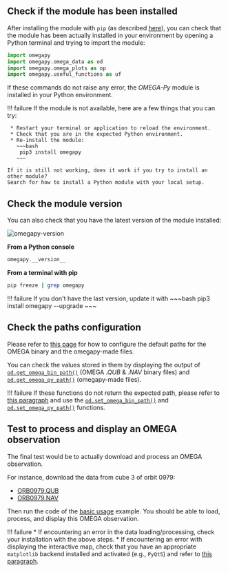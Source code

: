 ## Check if the module has been installed

After installing the module with `pip` (as described [here](../installation)), you can check that the module has been actually
installed in your environment by opening a Python terminal and trying to import the module:

~~~python
import omegapy
import omegapy.omega_data as od
import omegapy.omega_plots as op
import omegapy.useful_functions as uf
~~~

If these commands do not raise any error, the *OMEGA-Py* module is installed in your Python environment.

!!! failure
    If the module is not available, here are a few things that you can try:

     * Restart your terminal or application to reload the environment.
     * Check that you are in the expected Python environment.
     * Re-install the module:
       ~~~bash
        pip3 install omegapy
       ~~~

    If it is still not working, does it work if you try to install an other module?
    Search for how to install a Python module with your local setup.


## Check the module version

You can also check that you have the latest version of the module installed:

![omegapy-version](https://img.shields.io/badge/dynamic/json?url=https%3A%2F%2Fraw.githubusercontent.com%2FAStcherbinine%2Fomegapy%2Fmaster%2Fomegapy%2Fpackage.json&query=%24.version&prefix=v&logoColor=white&label=omegapy&labelColor=grey&color=blue&link=https%3A%2F%2Fpypi.org%2Fproject%2Fomegapy%2F)

**From a Python console**
~~~python
omegapy.__version__
~~~

**From a terminal with pip**
~~~bash
pip freeze | grep omegapy
~~~

!!! failure
    If you don't have the last version, update it with
    ~~~bash
    pip3 install omegapy --upgrade
    ~~~


## Check the paths configuration

Please refer to [this page](../configuration) for how to configure the default paths for the OMEGA binary and the 
omegapy-made files.

You can check the values stored in them by displaying the output of
[`od.get_omega_bin_path()`](../reference/omega_data/#omega_data.get_omega_bin_path)
(OMEGA *.QUB* & *.NAV* binary files) and
[`od.get_omega_py_path()`](../reference/omega_data/#omega_data.get_omega_py_path)
(omegapy-made files).

!!! failure
    If these functions do not return the expected path, please refer to
    [this paragraph](../configuration/#windows-or-if-you-have-troubles-using-the-environment-variables)
    and use the 
    [`od.set_omega_bin_path()`](../reference/omega_data/#omega_data.set_omega_bin_path)
    and
    [`od.set_omega_py_path()`](../reference/omega_data/#omega_data.set_omega_py_path)
    functions.


## Test to process and display an OMEGA observation

The final test would be to actually download and process an OMEGA observation.

For instance, download the data from cube 3 of orbit 0979:

 * [ORB0979.QUB](https://archives.esac.esa.int/psa/ftp/MARS-EXPRESS/OMEGA/MEX-M-OMEGA-2-EDR-FLIGHT-V1.0/DATA/ORB09/ORB0979_3.QUB)
 * [ORB0979.NAV](https://archives.esac.esa.int/psa/ftp/MARS-EXPRESS/OMEGA/MEX-M-OMEGA-2-EDR-FLIGHT-V1.0/DATA/GEM09/ORB0979_3.NAV)

Then run the code of the [basic usage](../basic_usage/) example. 
You should be able to load, process, and display this OMEGA observation.

!!! failure
    * If encountering an error in the data loading/processing, check your installation with the above steps.
    * If encountering an error with displaying the interactive map, check that you have an appropriate `matplotlib`
      backend installed and activated (e.g., `PyQt5`) and
      refer to [this paragraph](../data_visualization/#interactive-visualization).

